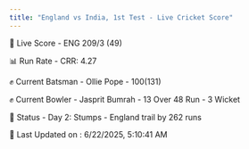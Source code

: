 ```yaml
---
title: "England vs India, 1st Test - Live Cricket Score"
---
```


🔴 Live Score - ENG 209/3 (49)  

📊 Run Rate - CRR: 4.27  

✊ Current Batsman - Ollie Pope - 100(131)  

✊ Current Bowler - Jasprit Bumrah - 13 Over 48 Run - 3 Wicket  

📑 Status - Day 2: Stumps - England trail by 262 runs

📝 Last Updated on : 6/22/2025, 5:10:41 AM  

